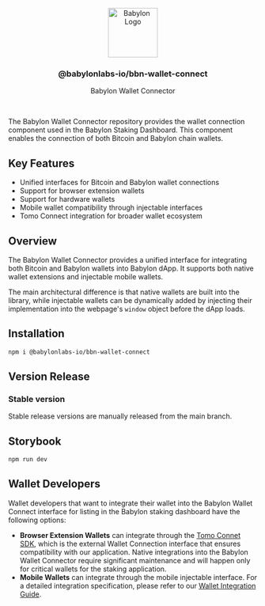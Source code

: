 <p align="center">
    <img
        alt="Babylon Logo"
        src="https://github.com/user-attachments/assets/b21652b5-847d-48b2-89a7-0f0969a50900"
        width="100"
    />
    <h3 align="center">@babylonlabs-io/bbn-wallet-connect</h3>
    <p align="center">Babylon Wallet Connector</p>
</p>
<br/>

The Babylon Wallet Connector repository provides the wallet connection component
used in the Babylon Staking Dashboard. This component enables the connection of
both Bitcoin and Babylon chain wallets.

## Key Features

- Unified interfaces for Bitcoin and Babylon wallet connections
- Support for browser extension wallets
- Support for hardware wallets
- Mobile wallet compatibility through injectable interfaces
- Tomo Connect integration for broader wallet ecosystem

## Overview

The Babylon Wallet Connector provides a unified interface for integrating both
Bitcoin and Babylon wallets into Babylon dApp. It supports both native wallet
extensions and injectable mobile wallets.

The main architectural difference is that native wallets are built into the
library, while injectable wallets can be dynamically added by injecting their
implementation into the webpage's `window` object before the dApp loads.

## Installation

```bash
npm i @babylonlabs-io/bbn-wallet-connect
```

## Version Release

### Stable version

Stable release versions are manually released from the main branch.

## Storybook

```bash
npm run dev
```

## Wallet Developers

Wallet developers that want to integrate their wallet into the Babylon Wallet
Connect interface for listing in the Babylon staking dashboard have the
following options:

- **Browser Extension Wallets** can integrate through the
  [Tomo Connet SDK](https://docs.tomo.inc/tomo-sdk/tomo-connect-sdk-lite), which
  is the external Wallet Connection interface that ensures compatibility with
  our application. Native integrations into the Babylon Wallet Connector require
  significant maintenance and will happen only for critical
  wallets for the staking application.
- **Mobile Wallets** can integrate through the mobile injectable interface. For
  a detailed integration specification, please refer to our
  [Wallet Integration Guide](docs/wallet-integration.md).
